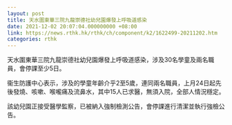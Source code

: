 ```yaml
---
layout: post
title: 天水圍東華三院九龍崇德社幼兒園爆發上呼吸道感染
date: 2021-12-02 20:07:04.000000000 +08:00
link: https://news.rthk.hk/rthk/ch/component/k2/1622499-20211202.htm
categories: rthk
---
```


天水圍東華三院九龍崇德社幼兒園爆發上呼吸道感染，涉及30名學童及兩名職員，會停課至少5日。

衞生防護中心表示，涉及的學童年齡介乎2至5歲，連同兩名職員，上月24日起先後發燒、咳嗽、喉嚨痛及流鼻水，其中15人已求醫，無須入院，全部人情況穩定。

該幼兒園正接受醫學監察，已被納入強制檢測公告，會停課進行清潔並執行強檢公告。
